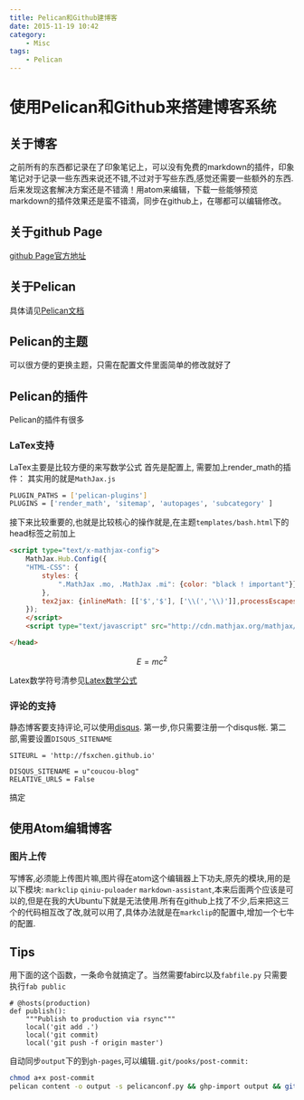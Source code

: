 ```yaml
---
title: Pelican和Github建博客
date: 2015-11-19 10:42
category:
	- Misc
tags:
	- Pelican
---
```


# 使用Pelican和Github来搭建博客系统

## 关于博客
之前所有的东西都记录在了印象笔记上，可以没有免费的markdown的插件，印象笔记对于记录一些东西来说还不错,不过对于写些东西,感觉还需要一些额外的东西.
后来发现这套解决方案还是不错滴！用atom来编辑，下载一些能够预览markdown的插件效果还是蛮不错滴，同步在github上，在哪都可以编辑修改。

## 关于github Page
[github Page官方地址](https://pages.github.com/)
## 关于Pelican

具体请见[Pelican文档](http://docs.getpelican.com/en/3.6.3/)

## Pelican的主题
可以很方便的更换主题，只需在配置文件里面简单的修改就好了
## Pelican的插件
Pelican的插件有很多
### LaTex支持
LaTex主要是比较方便的来写数学公式
首先是配置上, 需要加上render_math的插件：
其实用的就是`MathJax.js`

```sh
PLUGIN_PATHS = ['pelican-plugins']
PLUGINS = ['render_math', 'sitemap', 'autopages', 'subcategory' ]
```
接下来比较重要的,也就是比较核心的操作就是,在主题`templates/bash.html`下的head标签之前加上

```html
<script type="text/x-mathjax-config">
    MathJax.Hub.Config({
    "HTML-CSS": {
        styles: {
            ".MathJax .mo, .MathJax .mi": {color: "black ! important"}}
        },
        tex2jax: {inlineMath: [['$','$'], ['\\(','\\)']],processEscapes: true}
    });
    </script>
    <script type="text/javascript" src="http://cdn.mathjax.org/mathjax/latest/MathJax.js?config=TeX-AMS_HTML"></script>

</head>
```

$$E=mc^2$$

Latex数学符号清参见[Latex数学公式](http://web.ift.uib.no/Teori/KURS/WRK/TeX/symALL.html)

### 评论的支持
静态博客要支持评论,可以使用[disqus](https://disqus.com).
第一步,你只需要注册一个disqus帐.
第二部,需要设置`DISQUS_SITENAME`
```
SITEURL = 'http://fsxchen.github.io'

DISQUS_SITENAME = u"coucou-blog"
RELATIVE_URLS = False
```
搞定

## 使用Atom编辑博客
### 图片上传
写博客,必须能上传图片嘛,图片得在atom这个编辑器上下功夫,原先的模块,用的是以下模块:
`markclip` `qiniu-puloader` `markdown-assistant`,本来后面两个应该是可以的,但是在我的大Ubuntu下就是无法使用.所有在github上找了不少,后来把这三个的代码相互改了改,就可以用了,具体办法就是在`markclip`的配置中,增加一个七牛的配置.


## Tips

用下面的这个函数，一条命令就搞定了。当然需要fabirc以及`fabfile.py`
只需要执行`fab public`

```
# @hosts(production)
def publish():
    """Publish to production via rsync"""
    local('git add .')
    local('git commit)
    local('git push -f origin master')

```


自动同步`output`下的到`gh-pages`,可以编辑`.git/pooks/post-commit:`

```bash
chmod a+x post-commit
pelican content -o output -s pelicanconf.py && ghp-import output && git push -f origin gh-pages:master
```

